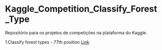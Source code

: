 # Kaggle_Competition_Classify_Forest_Type
Repositório para os projetos de competições na plataforma do Kaggle.

1.Classify forest types - 77th position [Link](https://github.com/bruno154/Kaggle_Competitions/tree/master/classify_trees)
